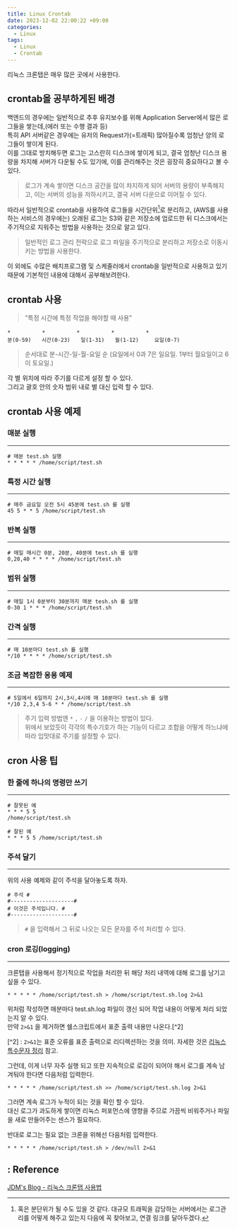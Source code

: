 ```yaml
---
title: Linux Crontab
date: 2023-12-02 22:00:22 +09:00
categories:
  - Linux
tags:
  - Linux
  - Crontab
---
```


리눅스 크론탭은 매우 많은 곳에서 사용한다.  

## crontab을 공부하게된 배경
백엔드의 경우에는 일반적으로 추후 유지보수를 위해 Application Server에서 많은 로그들을 쌓는데,(에러 또는 수행 결과 등)  
특히 API 서버같은 경우에는 유저의 Request가(=트래픽) 많아질수록 엄청난 양의 로그들이 쌓이게 된다.  
이를 그대로 방치해두면 로그는 고스란히 디스크에 쌓이게 되고, 결국 엄청난 디스크 용량을 차지해 서버가 다운될 수도 있기에, 이를 관리해주는 것은 굉장히 중요하다고 볼 수 있다.
> 로그가 계속 쌓이면 디스크 공간을 많이 차지하게 되어 서버의 용량이 부족해지고, 이는 서버의 성능을 저하시키고, 결국 서버 다운으로 이어질 수 있다.<br/>

따라서 일반적으로 crontab을 사용하여 로그들을 시간단위[^1]로 분리하고, (AWS를 사용하는 서비스의 경우에는) 오래된 로그는 S3와 같은 저장소에 업로드한 뒤 디스크에서는 주기적으로 지워주는 방법을 사용하는 것으로 알고 있다.
> 일반적인 로그 관리 전략으로 로그 파일을 주기적으로 분리하고 저장소로 이동시키는 방법을 사용한다.

[^1]: 혹은 분단위가 될 수도 있을 것 같다. 대규모 트래픽을 감당하는 서버에서는 로그관리를 어떻게 해주고 있는지 다음에 꼭 찾아보고, 연결 링크를 달아두겠다.

이 외에도 수많은 배치프로그램 및 스케줄러에서 crontab을 일반적으로 사용하고 있기 때문에 기본적인 내용에 대해서 공부해보려한다.


## crontab 사용
> "특정 시간에 특정 작업을 해야할 때 사용"

```
*　　　　　　*　　　　　　*　　　　　　*　　　　　　*
분(0-59)　　시간(0-23)　　일(1-31)　　월(1-12)　　　요일(0-7)
```
> 순서대로 분-시간-일-월-요일 순
> (요일에서 0과 7은 일요일. 1부터 월요일이고 6이 토요일.)

각 별 위치에 따라 주기를 다르게 설정 할 수 있다.  
그리고 괄호 안의 숫자 범위 내로 별 대신 입력 할 수 있다.


## crontab 사용 예제

### 매분 실행
---
```shell
# 매분 test.sh 실행
* * * * * /home/script/test.sh
```

### 특정 시간 실행
---
```shell
# 매주 금요일 오전 5시 45분에 test.sh 를 실행
45 5 * * 5 /home/script/test.sh
```

### 반복 실행
---
```shell
# 매일 매시간 0분, 20분, 40분에 test.sh 를 실행
0,20,40 * * * * /home/script/test.sh
```

### 범위 실행
---
```shell
# 매일 1시 0분부터 30분까지 매분 tesh.sh 를 실행
0-30 1 * * * /home/script/test.sh
```

### 간격 실행
---
```shell
# 매 10분마다 test.sh 를 실행
*/10 * * * * /home/script/test.sh
```

### 조금 복잡한 응용 예제
---
```shell
# 5일에서 6일까지 2시,3시,4시에 매 10분마다 test.sh 를 실행
*/10 2,3,4 5-6 * * /home/script/test.sh
```


> 주기 입력 방법엔 `*` `,` `-` `/` 을 이용하는 방법이 있다.<br/>
> 위에서 보았듯이 각각의 특수기호가 하는 기능이 다르고 조합을 어떻게 하느냐에 따라 입맛대로 주기를 설정할 수 있다.



## cron 사용 팁

### 한 줄에 하나의 명령만 쓰기
---
```shell
# 잘못된 예
* * * 5 5
/home/script/test.sh
```

```shell
# 잘된 예
* * * 5 5 /home/script/test.sh
```

### 주석 달기
---
위의 사용 예제와 같이 주석을 달아놓도록 하자.
```shell
# 주석 #
#--------------------#
# 이것은 주석입니다. #
#--------------------#
```
> `#` 을 입력해서 그 뒤로 나오는 모든 문자를 주석 처리할 수 있다.


### cron 로깅(logging)
---
크론탭을 사용해서 정기적으로 작업을 처리한 뒤 해당 처리 내역에 대해 로그를 남기고 싶을 수 있다.

```shell
* * * * * /home/script/test.sh > /home/script/test.sh.log 2>&1
```

위처럼 작성하면 매분마다 test.sh.log 파일이 갱신 되어 작업 내용이 어떻게 처리 되었는지 알 수 있다.  
만약 `2>&1` 을 제거하면 쉘스크립트에서 표준 출력 내용만 나온다.[^2]

[^2] : `2>&1`는 표준 오류를 표준 출력으로 리디렉션하는 것을 의미. 자세한 것은 [리눅스 특수문자 정리](https://jdm.kr/blog/4) 참고.

그런데, 이게 너무 자주 실행 되고 또한 지속적으로 로깅이 되어야 해서 로그를 계속 남겨둬야 한다면 다음처럼 입력한다.
```shell
* * * * * /home/script/test.sh >> /home/script/test.sh.log 2>&1
```

그러면 계속 로그가 누적이 되는 것을 확인 할 수 있다.  
대신 로그가 과도하게 쌓이면 리눅스 퍼포먼스에 영향을 주므로 가끔씩 비워주거나 파일을 새로 만들어주는 센스가 필요하다.

반대로 로그는 필요 없는 크론을 위해선 다음처럼 입력한다.

```shell
* * * * * /home/script/test.sh > /dev/null 2>&1
```


## : Reference
[JDM's Blog - 리눅스 크론탭 사용법](https://jdm.kr/blog/2)
